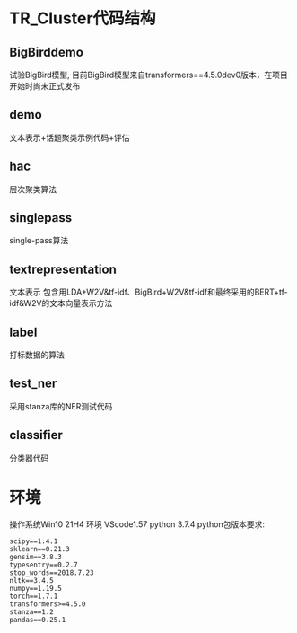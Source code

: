 # TR_Cluster代码结构

## BigBirddemo

试验BigBird模型, 目前BigBird模型来自transformers==4.5.0dev0版本，在项目开始时尚未正式发布

## demo

文本表示+话题聚类示例代码+评估

## hac

层次聚类算法

## singlepass

single-pass算法

## textrepresentation

文本表示
包含用LDA+W2V&tf-idf、BigBird+W2V&tf-idf和最终采用的BERT+tf-idf&W2V的文本向量表示方法

## label

打标数据的算法

## test_ner

采用stanza库的NER测试代码

## classifier

分类器代码

# 环境

操作系统Win10 21H4
环境 VScode1.57
python 3.7.4
python包版本要求:

```
scipy==1.4.1
sklearn==0.21.3
gensim==3.8.3
typesentry==0.2.7
stop_words==2018.7.23
nltk==3.4.5
numpy==1.19.5
torch==1.7.1
transformers>=4.5.0
stanza==1.2
pandas==0.25.1
```
